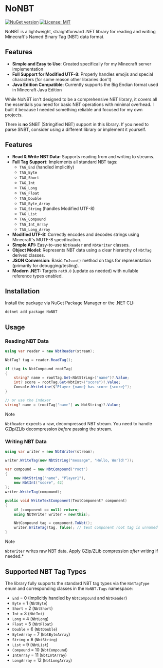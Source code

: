 # NoNBT

[![NuGet version](https://img.shields.io/nuget/v/NoNBT.svg)](https://www.nuget.org/packages/NoNBT/)
[![License: MIT](https://img.shields.io/badge/License-MIT-yellow.svg)](https://opensource.org/licenses/MIT)

NoNBT is a lightweight, straightforward .NET library for reading and writing Minecraft's Named Binary Tag (NBT) data format.

## Features

- **Simple and Easy to Use**: Created specifically for my Minecraft server implementation
- **Full Support for Modified UTF-8**: Properly handles emojis and special characters (for some reason other libraries don't)
- **Java Edition Compatible**: Currently supports the Big Endian format used in Minecraft Java Edition

While NoNBT isn't designed to be a comprehensive NBT library, it covers all the essentials you need for basic NBT operations with minimal overhead. I built it because I needed something reliable and focused for my own projects.

There is **no** SNBT (Stringified NBT) support in this library. If you need to parse SNBT, consider using a different library or implement it yourself.

## Features
*   **Read & Write NBT Data:** Supports reading from and writing to streams.
*   **Full Tag Support:** Implements all standard NBT tags:
    *   `TAG_End` (handled implicitly)
    *   `TAG_Byte`
    *   `TAG_Short`
    *   `TAG_Int`
    *   `TAG_Long`
    *   `TAG_Float`
    *   `TAG_Double`
    *   `TAG_Byte_Array`
    *   `TAG_String` (handles Modified UTF-8)
    *   `TAG_List`
    *   `TAG_Compound`
    *   `TAG_Int_Array`
    *   `TAG_Long_Array`
*   **Modified UTF-8:** Correctly encodes and decodes strings using Minecraft's MUTF-8 specification.
*   **Simple API:** Easy-to-use `NbtReader` and `NbtWriter` classes.
*   **Object Model:** Represents NBT data using a clear hierarchy of `NbtTag` derived classes.
*   **JSON Conversion:** Basic `ToJson()` method on tags for representation (primarily for debugging/testing).
*   **Modern .NET:** Targets `net9.0` (update as needed) with nullable reference types enabled.

## Installation

Install the package via NuGet Package Manager or the .NET CLI:

```bash
dotnet add package NoNBT
```

## Usage

### Reading NBT Data

```csharp
using var reader = new NbtReader(stream);

NbtTag? tag = reader.ReadTag();

if (tag is NbtCompound rootTag)
{
    string? name = rootTag.Get<NbtString>("name")?.Value;
    int? score = rootTag.Get<NbtInt>("score")?.Value;
    Console.WriteLine($"Player {name} has score {score}");
}

// or use the indexer
string? name = (rootTag["name"] as NbtString)?.Value;
```

> [!NOTE]  
> `NbtReader` expects a raw, decompressed NBT stream. You need to handle GZip/ZLib decompression *before* passing the stream.

### Writing NBT Data

```csharp
using var writer = new NbtWriter(stream);

writer.WriteTag(new NbtString("message", "Hello, World!"));

var compound = new NbtCompound("root")
{
    new NbtString("name", "Player1"),
    new NbtInt("score", 42)
};
writer.WriteTag(compound);

public void WriteTextComponent(TextComponent? component)
{
    if (component == null) return;
    using NbtWriter writer = new(this);

    NbtCompound tag = component.ToNbt();
    writer.WriteTag(tag, false); // text component root tag is unnamed
}
```

> [!NOTE]
> `NbtWriter` writes raw NBT data. Apply GZip/ZLib compression *after* writing if needed.*

## Supported NBT Tag Types

The library fully supports the standard NBT tag types via the `NbtTagType` enum and corresponding classes in the `NoNBT.Tags` namespace:

*   `End` = 0 (Implicitly handled by `NbtCompound` and `NbtReader`)
*   `Byte` = 1 (`NbtByte`)
*   `Short` = 2 (`NbtShort`)
*   `Int` = 3 (`NbtInt`)
*   `Long` = 4 (`NbtLong`)
*   `Float` = 5 (`NbtFloat`)
*   `Double` = 6 (`NbtDouble`)
*   `ByteArray` = 7 (`NbtByteArray`)
*   `String` = 8 (`NbtString`)
*   `List` = 9 (`NbtList`)
*   `Compound` = 10 (`NbtCompound`)
*   `IntArray` = 11 (`NbtIntArray`)
*   `LongArray` = 12 (`NbtLongArray`)